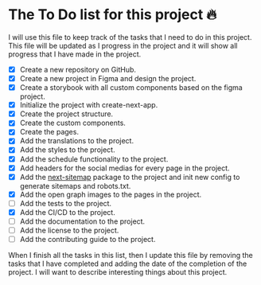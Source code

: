 # The To Do list for this project 🔥

I will use this file to keep track of the tasks that I need to do in this project. This file will be updated as I progress in the project and it will show all progress that I have made in the project.

- [x] Create a new repository on GitHub.
- [x] Create a new project in Figma and design the project.
- [x] Create a storybook with all custom components based on the figma project.
- [x] Initialize the project with create-next-app.
- [x] Create the project structure.
- [x] Create the custom components.
- [x] Create the pages.
- [x] Add the translations to the project.
- [x] Add the styles to the project.
- [x] Add the schedule functionality to the project.
- [x] Add headers for the social medias for every page in the project.
- [x] Add the [next-sitemap](https://www.npmjs.com/package/next-sitemap) package to the project and init new config to generate sitemaps and robots.txt.
- [x] Add the open graph images to the pages in the project.
- [ ] Add the tests to the project.
- [x] Add the CI/CD to the project.
- [ ] Add the documentation to the project.
- [ ] Add the license to the project.
- [ ] Add the contributing guide to the project.

When I finish all the tasks in this list, then I update this file by removing the tasks that I have completed and adding the date of the completion of the project. I will want to describe interesting things about this project.
